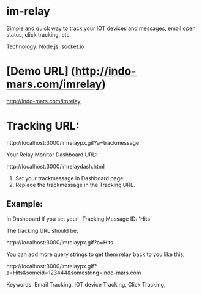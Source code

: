 # im-relay

Simple and quick way to track your  IOT devices and messages,  email open status,  click tracking, etc. 

Technology: Node.js, socket.io

# [Demo URL] (http://indo-mars.com/imrelay)

 http://indo-mars.com/imrelay

# Tracking URL:

http://localhost:3000/imrelaypx.gif?a=trackmessage 

Your Relay Monitor Dashboard URL:

http://localhost:3000/imrelaydash.html

1. Set your trackmessage in Dashboard page . 
2. Replace the trackmessage in the Tracking URL.

## Example:
In Dashboard if you set your ,
Tracking Message ID: 'Hits'

The tracking URL should be,

http://localhost:3000/imrelaypx.gif?a=Hits 

You can add more query strings to get them relay back to you like this,

http://localhost:3000/imrelaypx.gif?a=Hits&someid=123444&somestring=indo-mars.com


Keywords:
Email Tracking, IOT device Tracking, Click Tracking,  


